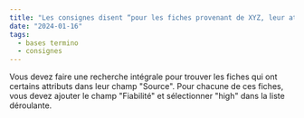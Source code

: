 ```yaml
---
title: "Les consignes disent “pour les fiches provenant de XYZ, leur attribuer la fiabilité “high””. Qu’est-ce que ça veut dire ?"
date: "2024-01-16"
tags:
  - bases termino
  - consignes
---
```


Vous devez faire une recherche intégrale pour trouver les fiches qui ont certains attributs dans leur champ "Source". Pour chacune de ces fiches, vous devez ajouter le champ "Fiabilité" et sélectionner "high" dans la liste déroulante.

